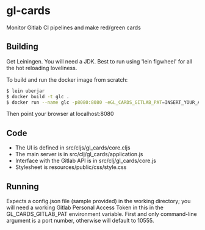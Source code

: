 # gl-cards
Monitor Gitlab CI pipelines and make red/green cards

## Building

Get Leiningen. You will need a JDK. Best to run using 'lein figwheel' for all
the hot reloading loveliness.

To build and run the docker image from scratch:

```bash
$ lein uberjar
$ docker build -t glc .
$ docker run --name glc -p8080:8080 -eGL_CARDS_GITLAB_PAT=INSERT_YOUR_ACCESS_TOKEN_HERE glc
```

Then point your browser at localhost:8080

## Code

* The UI is defined in src/cljs/gl_cards/core.cljs
* The main server is in src/clj/gl_cards/application.js
* Interface with the Gitlab API is in src/clj/gl_cards/core.js
* Stylesheet is resources/public/css/style.css

## Running

Expects a config.json file (sample provided) in the working directory; you will need a working Gitlab Personal Access Token in this in the GL_CARDS_GITLAB_PAT environment variable. First and only command-line argument is a port number, otherwise will default to 10555.
